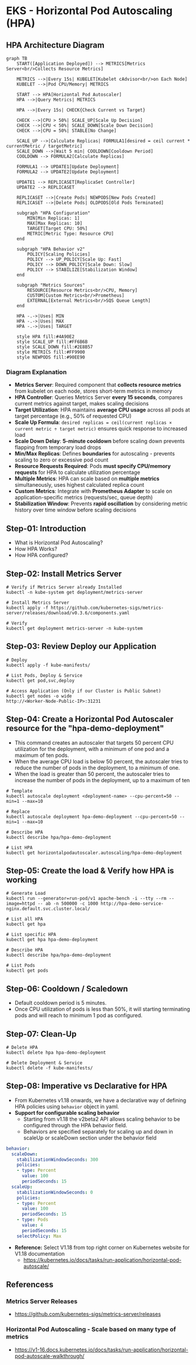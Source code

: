 # EKS - Horizontal Pod Autoscaling (HPA)

## HPA Architecture Diagram

```mermaid
graph TB
    START([Application Deployed]) --> METRICS[Metrics Server<br/>Collects Resource Metrics]
    
    METRICS -->|Every 15s| KUBELET[Kubelet cAdvisor<br/>on Each Node]
    KUBELET -->|Pod CPU/Memory| METRICS
    
    START --> HPA[Horizontal Pod Autoscaler]
    HPA -->|Query Metrics| METRICS
    
    HPA -->|Every 15s| CHECK{Check Current vs Target}
    
    CHECK -->|CPU > 50%| SCALE_UP[Scale Up Decision]
    CHECK -->|CPU < 50%| SCALE_DOWN[Scale Down Decision]
    CHECK -->|CPU = 50%| STABLE[No Change]
    
    SCALE_UP -->|Calculate Replicas| FORMULA1[desired = ceil current * currentMetric / targetMetric]
    SCALE_DOWN -->|Wait 5 min| COOLDOWN[Cooldown Period]
    COOLDOWN --> FORMULA2[Calculate Replicas]
    
    FORMULA1 --> UPDATE1[Update Deployment]
    FORMULA2 --> UPDATE2[Update Deployment]
    
    UPDATE1 --> REPLICASET[ReplicaSet Controller]
    UPDATE2 --> REPLICASET
    
    REPLICASET -->|Create Pods| NEWPODS[New Pods Created]
    REPLICASET -->|Delete Pods| OLDPODS[Old Pods Terminated]
    
    subgraph "HPA Configuration"
        MIN[Min Replicas: 1]
        MAX[Max Replicas: 10]
        TARGET[Target CPU: 50%]
        METRIC[Metric Type: Resource CPU]
    end
    
    subgraph "HPA Behavior v2"
        POLICY[Scaling Policies]
        POLICY --> UP_POLICY[Scale Up: Fast]
        POLICY --> DOWN_POLICY[Scale Down: Slow]
        POLICY --> STABILIZE[Stabilization Window]
    end
    
    subgraph "Metrics Sources"
        RESOURCE[Resource Metrics<br/>CPU, Memory]
        CUSTOM[Custom Metrics<br/>Prometheus]
        EXTERNAL[External Metrics<br/>SQS Queue Length]
    end
    
    HPA -.->|Uses| MIN
    HPA -.->|Uses| MAX
    HPA -.->|Uses| TARGET
    
    style HPA fill:#4A90E2
    style SCALE_UP fill:#FF6B6B
    style SCALE_DOWN fill:#2E8B57
    style METRICS fill:#FF9900
    style NEWPODS fill:#90EE90
```

### Diagram Explanation

- **Metrics Server**: Required component that **collects resource metrics** from kubelet on each node, stores short-term metrics in memory
- **HPA Controller**: Queries Metrics Server **every 15 seconds**, compares current metrics against target, makes scaling decisions
- **Target Utilization**: HPA maintains **average CPU usage** across all pods at target percentage (e.g., 50% of requested CPU)
- **Scale Up Formula**: `desired replicas = ceil(current replicas × current metric ÷ target metric)` ensures quick response to increased load
- **Scale Down Delay**: **5-minute cooldown** before scaling down prevents flapping from temporary load drops
- **Min/Max Replicas**: Defines **boundaries** for autoscaling - prevents scaling to zero or excessive pod count
- **Resource Requests Required**: Pods **must specify CPU/memory requests** for HPA to calculate utilization percentage
- **Multiple Metrics**: HPA can scale based on **multiple metrics** simultaneously, uses highest calculated replica count
- **Custom Metrics**: Integrate with **Prometheus Adapter** to scale on application-specific metrics (requests/sec, queue depth)
- **Stabilization Window**: Prevents **rapid oscillation** by considering metric history over time window before scaling decisions

## Step-01: Introduction
- What is Horizontal Pod Autoscaling?
- How HPA Works?
- How HPA configured?

## Step-02: Install Metrics Server
```
# Verify if Metrics Server already Installed
kubectl -n kube-system get deployment/metrics-server

# Install Metrics Server
kubectl apply -f https://github.com/kubernetes-sigs/metrics-server/releases/download/v0.3.6/components.yaml

# Verify
kubectl get deployment metrics-server -n kube-system
```

## Step-03: Review Deploy our Application
```
# Deploy
kubectl apply -f kube-manifests/

# List Pods, Deploy & Service
kubectl get pod,svc,deploy

# Access Application (Only if our Cluster is Public Subnet)
kubectl get nodes -o wide
http://<Worker-Node-Public-IP>:31231
```

## Step-04: Create a Horizontal Pod Autoscaler resource for the "hpa-demo-deployment" 
- This command creates an autoscaler that targets 50 percent CPU utilization for the deployment, with a minimum of one pod and a maximum of ten pods. 
- When the average CPU load is below 50 percent, the autoscaler tries to reduce the number of pods in the deployment, to a minimum of one. 
- When the load is greater than 50 percent, the autoscaler tries to increase the number of pods in the deployment, up to a maximum of ten
```
# Template
kubectl autoscale deployment <deployment-name> --cpu-percent=50 --min=1 --max=10

# Replace
kubectl autoscale deployment hpa-demo-deployment --cpu-percent=50 --min=1 --max=10

# Describe HPA
kubectl describe hpa/hpa-demo-deployment 

# List HPA
kubectl get horizontalpodautoscaler.autoscaling/hpa-demo-deployment 
```

## Step-05: Create the load & Verify how HPA is working
```
# Generate Load
kubectl run --generator=run-pod/v1 apache-bench -i --tty --rm --image=httpd -- ab -n 500000 -c 1000 http://hpa-demo-service-nginx.default.svc.cluster.local/ 

# List all HPA
kubectl get hpa

# List specific HPA
kubectl get hpa hpa-demo-deployment 

# Describe HPA
kubectl describe hpa/hpa-demo-deployment 

# List Pods
kubectl get pods
```

## Step-06: Cooldown / Scaledown
- Default cooldown period is 5 minutes. 
- Once CPU utilization of pods is less than 50%, it will starting terminating pods and will reach to minimum 1 pod as configured.


## Step-07: Clean-Up
```
# Delete HPA
kubectl delete hpa hpa-demo-deployment

# Delete Deployment & Service
kubectl delete -f kube-manifests/ 
```

## Step-08: Imperative vs Declarative for HPA
- From Kubernetes v1.18 onwards, we have a declarative way of defining HPA policies using `behavior` object in yaml.
- **Support for configurable scaling behavior**
  - Starting from v1.18 the v2beta2 API allows scaling behavior to be configured through the HPA behavior field. 
  - Behaviors are specified separately for scaling up and down in scaleUp or scaleDown section under the behavior field
```yml
behavior:
  scaleDown:
    stabilizationWindowSeconds: 300
    policies:
    - type: Percent
      value: 100
      periodSeconds: 15
  scaleUp:
    stabilizationWindowSeconds: 0
    policies:
    - type: Percent
      value: 100
      periodSeconds: 15
    - type: Pods
      value: 4
      periodSeconds: 15
    selectPolicy: Max
```
- **Reference:** Select V1.18 from top right corner on Kubernetes website for V1.18 documentation
  -  https://kubernetes.io/docs/tasks/run-application/horizontal-pod-autoscale/



## Referencess
### Metrics Server Releases
- https://github.com/kubernetes-sigs/metrics-server/releases

### Horizontal Pod Autoscaling - Scale based on many type of metrics
- https://v1-16.docs.kubernetes.io/docs/tasks/run-application/horizontal-pod-autoscale-walkthrough/